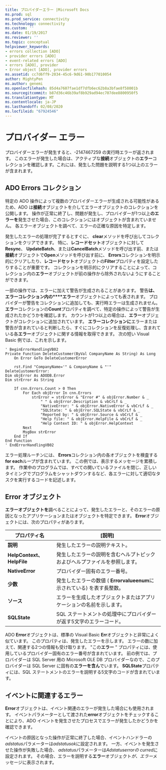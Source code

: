 ```yaml
---
title: プロバイダーエラー |Microsoft Docs
ms.prod: sql
ms.prod_service: connectivity
ms.technology: connectivity
ms.custom: ''
ms.date: 01/19/2017
ms.reviewer: ''
ms.topic: conceptual
helpviewer_keywords:
- errors collection [ADO]
- provider errors [ADO]
- event-related errors [ADO]
- errors [ADO], provider
- Error object [ADO], provider errors
ms.assetid: cc7d6ff9-2034-45c6-9d61-90b177010054
author: MightyPen
ms.author: genemi
ms.openlocfilehash: 85d4a7607fae1df7dfb6ec62b8a3bfae8f58001b
ms.sourcegitcommit: b87d36c46b39af8b929ad94ec707dee8800950f5
ms.translationtype: MT
ms.contentlocale: ja-JP
ms.lasthandoff: 02/08/2020
ms.locfileid: "67924546"
---
```

# <a name="provider-errors"></a>プロバイダー エラー
プロバイダーエラーが発生すると、-2147467259 の実行時エラーが返されます。 このエラーが発生した場合は、アクティブな**接続**オブジェクトの**エラー**コレクションを確認します。これには、発生した問題を説明する1つ以上のエラーが含まれます。  
  
## <a name="the-ado-errors-collection"></a>ADO Errors コレクション  
 特定の ADO 操作によって複数のプロバイダーエラーが生成される可能性があるため、ADO は**接続**オブジェクトを介してエラーオブジェクトのコレクションを公開します。 操作が正常に終了し、問題が発生し、プロバイダーが1つ以上**のエラーを**発生させた場合、このコレクションにはオブジェクトが含まれていません。 各エラーオブジェクトを調べて、エラーの正確な原因を特定します。  
  
 発生したエラーの処理が完了するとすぐに、 **clear**メソッドを呼び出してコレクションをクリアできます。 特に、**レコードセット**オブジェクトに対して**Resync**、 **UpdateBatch**、または**CancelBatch**メソッドを呼び出す前、または**接続**オブジェクトで**Open**メソッドを呼び出す前に、 **Errors**コレクションを明示的にクリアしたり、**レコードセット**オブジェクトの**Filter**プロパティを設定したりすることが重要です。 コレクションを明示的にクリアすることによって、コレクション内の**エラー**オブジェクトが前の操作から除外されないようにすることができます。  
  
 一部の操作では、エラーに加えて警告が生成されることがあります。 警告**は、エラーコレクション内の****エラー**オブジェクトによっても表されます。 プロバイダーが警告をコレクションに追加しても、実行時エラーは生成されません。 **エラー**コレクションの**Count**プロパティを調べて、特定の操作によって警告が生成されたかどうかを確認します。 カウントが1つ以上の場合は、**エラー**オブジェクトがコレクションに追加されています。 **エラーコレクションに**エラーまたは警告が含まれていると判断したら、すぐにコレクションを反復処理し、含まれている各**エラー**オブジェクトに関する情報を取得できます。 次の短い Visual Basic 例では、これを示します。  
  
```  
' BeginErrorHandlingVB02  
Private Function DeleteCustomer(ByVal CompanyName As String) As Long  
    On Error GoTo DeleteCustomerError  
  
    rst.Find "CompanyName='" & CompanyName & "'"  
DeleteCustomerError:  
Dim objError As ADODB.Error  
Dim strError As String  
  
    If cnn.Errors.Count > 0 Then  
        For Each objError In cnn.Errors  
            strError = strError & "Error #" & objError.Number & _  
                " " & objError.Description & vbCrLf & _  
                "NativeError: " & objError.NativeError & vbCrLf & _  
                "SQLState: " & objError.SQLState & vbCrLf & _  
                "Reported by: " & objError.Source & vbCrLf & _  
                "Help file: " & objError.HelpFile & vbCrLf & _  
                "Help Context ID: " & objError.HelpContext  
        Next  
        MsgBox strError  
    End If  
End Function  
' EndErrorHandlingVB02  
```  
  
 エラー処理ルーチンには、 **Errors**コレクション内の各オブジェクトを検査する**for each**ループが含まれています。 この例では、表示するメッセージを累積します。 作業中のプログラムでは、すべての開いているファイルを閉じ、正しいタイミングでプログラムをシャットダウンするなど、各エラーに対して適切なタスクを実行するコードを記述します。  
  
## <a name="the-error-object"></a>Error オブジェクト  
 **エラーオブジェクトを**調べることによって、発生したエラーと、そのエラーの原因となったアプリケーションまたはオブジェクトを特定できます。 **Error**オブジェクトには、次のプロパティがあります。  
  
|プロパティ名|[説明]|  
|-------------------|-----------------|  
|**説明**|発生したエラーの説明テキスト。|  
|**HelpContext、HelpFile**|発生したエラーの説明を含むヘルプトピックおよびヘルプファイルを参照します。|  
|**NativeError**|プロバイダー固有のエラー番号。|  
|**少数**|発生したエラーの数値 ( **Errorvalueenum**に示されている) を表す長整数。|  
|**ソース**|エラーを生成したオブジェクトまたはアプリケーションの名前を示します。|  
|**SQLState**|SQL ステートメントの処理中にプロバイダーが返す5文字のエラーコード。|  
  
 ADO **Error**オブジェクトは、標準の Visual Basic **Err**オブジェクトと非常によく似ています。 このプロパティは、発生したエラーを示します。 エラーの数に加えて、関連する2つの情報も受け取ります。 "この**エラー** " プロパティには、使用しているプロバイダー固有のエラー番号が含まれています。 前の例では、プロバイダーは SQL Server 用の Microsoft OLE DB プロバイダーなので、このプロバイダーは SQL Server に固有の**エラーを含ん**でいます。 **SQLState**プロパティには、SQL ステートメントのエラーを説明する5文字のコードが含まれています。  
  
## <a name="event-related-errors"></a>イベントに関連するエラー  
 **Error**オブジェクトは、イベント関連のエラーが発生した場合にも使用されます。 イベントパラメーターとして渡された**error**オブジェクトをチェックすることにより、ADO イベントを発生させたプロセスでエラーが発生したかどうかを確認できます。  
  
 イベントの原因となった操作が正常に終了した場合、イベントハンドラーの*adstatus*パラメーターは*adstatusok*に設定されます。 一方、イベントを発生させた操作が失敗した場合、 *adstatus*パラメーターは*Adstatuserrorの curred*に設定されます。 その場合、エラーを説明する**エラー**オブジェクト*が、エラー*メッセージに表示されます。
